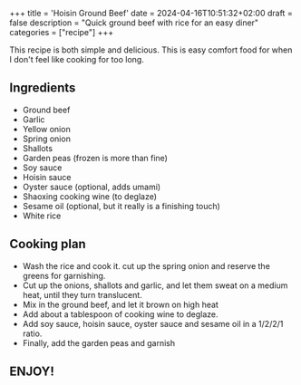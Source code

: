 +++
title = 'Hoisin Ground Beef'
date = 2024-04-16T10:51:32+02:00
draft = false
description = "Quick ground beef with rice for an easy diner"
categories = ["recipe"]
+++

This recipe is both simple and delicious. This is easy comfort food for when I don't feel like cooking for too long. 

## Ingredients
* Ground beef
* Garlic
* Yellow onion
* Spring onion
* Shallots
* Garden peas (frozen is more than fine)
* Soy sauce
* Hoisin sauce
* Oyster sauce (optional, adds umami)
* Shaoxing cooking wine (to deglaze)
* Sesame oil (optional, but it really is a finishing touch)
* White rice

## Cooking plan
* Wash the rice and cook it. cut up the spring onion and reserve the greens for garnishing.
* Cut up the onions, shallots and garlic, and let them sweat on a medium heat, until they turn translucent.
* Mix in the ground beef, and let it brown on high heat
* Add about a tablespoon of cooking wine to deglaze. 
* Add soy sauce, hoisin sauce, oyster sauce and sesame oil in a 1/2/2/1 ratio. 
* Finally, add the garden peas and garnish

## ENJOY!

